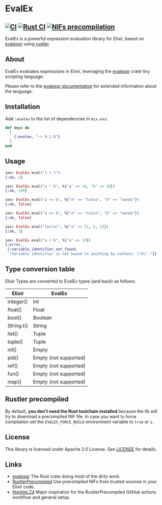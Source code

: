 # EvalEx

[![CI](https://github.com/fabriziosestito/evalex/actions/workflows/main.yaml/badge.svg)](https://github.com/fabriziosestito/evalex/actions/workflows/main.yaml)
[![Rust CI](https://github.com/fabriziosestito/evalex/actions/workflows/rust-ci.yaml/badge.svg)](https://github.com/fabriziosestito/evalex/actions/workflows/rust-ci.yaml)
[![NIFs precompilation](https://github.com/fabriziosestito/evalex/actions/workflows/release.yaml/badge.svg)](https://github.com/fabriziosestito/evalex/actions/workflows/release.yaml)
--
EvalEx is a powerful expression evaluation library for Elixir, based on [evalexpr](https://github.com/ISibboI/evalexpr) using [rustler](https://github.com/rusterlium/rustler).

## About

EvalEx evaluates expressions in Elixir, leveraging the [evalexpr](https://github.com/ISibboI/evalexpr) crate tiny scripting language.

Please refer to the [evalexpr documentation](https://docs.rs/evalexpr/latest/evalexpr/index.html) for extended information about the language.

## Installation

Add `:evalex` to the list of dependencies in `mix.exs`:

```elixir
def deps do
  [
    {:evalex, "~> 0.1.0"}
  ]
end
```

## Usage

```elixir
iex> EvalEx.eval("1 + 1")
{:ok, 2}

iex> EvalEx.eval("a * b", %{"a" => 10, "b" => 10})
{:ok, 100}

iex> EvalEx.eval("a == b", %{"a" => "tonio", "b" => "wanda"})
{:ok, false}

iex> EvalEx.eval("a == b", %{"a" => "tonio", "b" => "wanda"})
{:ok, false}

iex> EvalEx.eval("len(a)", %{"a" => [1, 2, 3]})
{:ok, 3}

iex> EvalEx.eval("a + b", %{"a" => 10})
{:error,
 {:variable_identifier_not_found,
  "Variable identifier is not bound to anything by context: \"b\"."}}
```

## Type conversion table

Elixir Types are converted to EvalEx types (and back) as follows:

| Elixir     | EvalEx                |
| ---------- | --------------------- |
| integer()  | Int                   |
| float()    | Float                 |
| bool()     | Boolean               |
| String.t() | String                |
| list()     | Tuple                 |
| tuple()    | Tuple                 |
| nil()      | Empty                 |
| pid()      | Empty (not supported) |
| ref()      | Empty (not supported) |
| fun()      | Empty (not supported) |
| map()      | Empty (not supported) |

## Rustler precompiled

By default, **you don't need the Rust toolchain installed** because the lib will try to download
a precompiled NIF file.
In case you want to force compilation set the
`EVALEX_FORCE_BUILD` environment variable to `true` or `1`.

## License

This library is licensed under Apache 2.0 License. See [LICENSE](LICENSE) for details.

## Links

- [evalexpr](https://github.com/ISibboI/evalexpr) The Rust crate doing most of the dirty work.
- [RustlerPrecompiled](https://github.com/philss/rustler_precompiled) Use precompiled NIFs from trusted sources in your Elixir code.
- [NimbleLZ4](https://github.com/whatyouhide/nimble_lz4) Major inspiration for the RustlerPrecompiled GitHub actions workflow and general setup.
